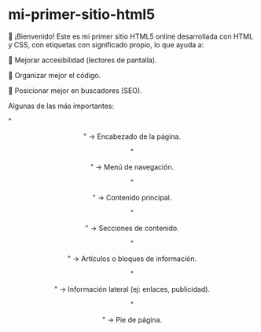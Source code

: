 # mi-primer-sitio-html5
👋 ¡Bienvenido!
Este es mi primer sitio HTML5 online desarrollada con HTML y CSS,
con etiquetas con significado propio, lo que ayuda a:

📱 Mejorar accesibilidad (lectores de pantalla).

🧩 Organizar mejor el código.

🚀 Posicionar mejor en buscadores (SEO).

Algunas de las más importantes:

  "<header >" → Encabezado de la página.
    
  "<nav >" → Menú de navegación.
    
  "<main>" → Contenido principal.
    
  "<section>" → Secciones de contenido.
    
  "<article>" → Artículos o bloques de información.
    
  "<aside>" → Información lateral (ej: enlaces, publicidad).
    
  "<footer>" → Pie de página.

